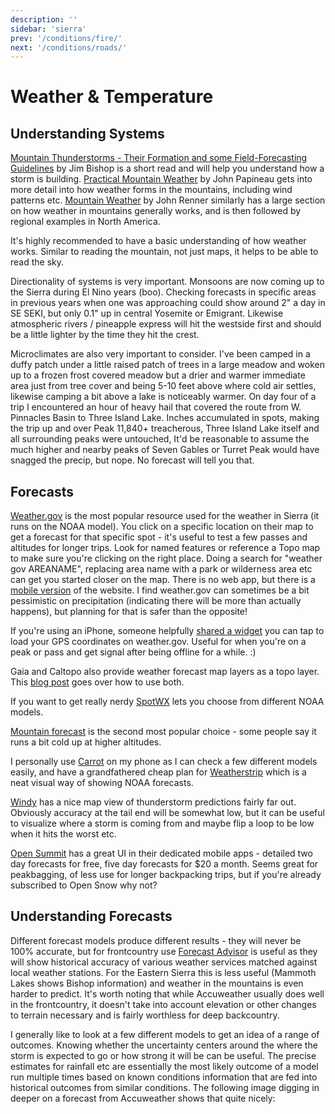 ```yaml
---
description: ''
sidebar: 'sierra'
prev: '/conditions/fire/'
next: '/conditions/roads/'
---
```


# Weather & Temperature

## Understanding Systems

[Mountain Thunderstorms - Their Formation and some Field-Forecasting Guidelines](https://www.fs.fed.us/psw/cirmount/wkgrps/gloria/publications/pdf/Bishop_mtn_thunderstorms_031607.pdf) by Jim Bishop is a short read and will help you understand how a storm is building. [Practical Mountain Weather](https://www.dropbox.com/s/dvaswkn4ymtiros/MountainWeather.pdf?dl=0) by John Papineau gets into more detail into how weather forms in the mountains, including wind patterns etc. [Mountain Weather](https://www.amazon.com/Mountain-Weather-Backcountry-Snowboarders-Mountaineers-ebook/dp/B001GQ2MK8/ref=tmm_kin_swatch_0?_encoding=UTF8&qid=&sr=) by John Renner similarly has a large section on how weather in mountains generally works, and is then followed by regional examples in North America.

It's highly recommended to have a basic understanding of how weather works. Similar to reading the mountain, not just maps, it helps to be able to read the sky.

Directionality of systems is very important. Monsoons are now coming up to the Sierra during El Nino years (boo). Checking forecasts in specific areas in previous years when one was approaching could show around 2" a day in SE SEKI, but only 0.1" up in central Yosemite or Emigrant.  Likewise atmospheric rivers / pineapple express will hit the westside first and should be a little lighter by the time they hit the crest.

Microclimates are also very important to consider. I've been camped in a duffy patch under a little raised patch of trees in a large meadow and woken up to a frozen frost covered meadow but a drier and warmer immediate area just from tree cover and being 5-10 feet above where cold air settles, likewise camping a bit above a lake is noticeably warmer.  On day four of a trip I encountered an hour of heavy hail that covered the route from W. Pinnacles Basin to Three Island Lake. Inches accumulated in spots, making the trip up and over Peak 11,840+ treacherous, Three Island Lake itself and all surrounding peaks were untouched, It'd be reasonable to assume the much higher and nearby peaks of Seven Gables or Turret Peak would have snagged the precip, but nope. No forecast will tell you that.

## Forecasts

[Weather.gov](weather.gov) is the most popular resource used for the weather in Sierra (it runs on the NOAA model). You click on a specific location on their map to get a forecast for that specific spot - it's useful to test a few passes and altitudes for longer trips.  Look for named features or reference a Topo map to make sure you're clicking on the right place.  Doing a search for "weather gov AREANAME", replacing area name with a park or wilderness area etc can get you started closer on the map. There is no web app, but there is a [mobile version](https://mobile.weather.gov/) of the website.  I find weather.gov can sometimes be a bit pessimistic on precipitation (indicating there will be more than actually happens), but planning for that is safer than the opposite!

If you're using an iPhone, someone helpfully [shared a widget](https://www.reddit.com/r/Ultralight/comments/o9vfsd/ios_geolocated_weathergov_forecast_shortcut/) you can tap to load your GPS coordinates on weather.gov. Useful for when you're on a peak or pass and get signal after being offline for a while. :)

Gaia and Caltopo also provide weather forecast map layers as a topo layer. This [blog post](https://www.alpinesavvy.com/blog/weather-overlay-maps-in-caltopo-and-gaia-gps) goes over how to use both.

If you want to get really nerdy [SpotWX](spotwx.com) lets you choose from different NOAA models.

[Mountain forecast](https://www.mountain-forecast.com/) is the second most popular choice - some people say it runs a bit cold up at higher altitudes.

I personally use [Carrot](http://www.meetcarrot.com/weather/) on my phone as I can check a few different models easily, and have a grandfathered cheap plan for [Weatherstrip](https://www.weatherstrip.app) which is a neat visual way of showing NOAA forecasts.

[Windy](https://www.windy.com/-Thunderstorms-thunder?thunder,2021-08-27-21,37.810,-119.221,8) has a nice map view of thunderstorm predictions fairly far out. Obviously accuracy at the tail end will be somewhat low, but it can be useful to visualize where a storm is coming from and maybe flip a loop to be low when it hits the worst etc.

[Open Summit](https://opensummit.com/) has a great UI in their dedicated mobile apps - detailed two day forecasts for free, five day forecasts for $20 a month. Seems great for peakbagging, of less use for longer backpacking trips, but if you're already subscribed to Open Snow why not?

## Understanding Forecasts

Different forecast models produce different results - they will never be 100% accurate, but for frontcountry use [Forecast Advisor](https://www.forecastadvisor.com/California/Bishop/93514/) is useful as they will show historical accuracy of various weather services matched against local weather stations.  For the Eastern Sierra this is less useful (Mammoth Lakes shows Bishop information) and weather in the mountains is even harder to predict. It's worth noting that while Accuweather usually does well in the frontcountry, it doesn't take into account elevation or other changes to terrain necessary and is fairly worthless for deep backcountry.

I generally like to look at a few different models to get an idea of a range of outcomes. Knowing whether the uncertainty centers around the where the storm is expected to go or how strong it will be can be useful. The precise estimates for rainfall etc are essentially the most likely outcome of a model run multiple times based on known conditions information that are fed into historical outcomes from similar conditions.  The following image digging in deeper on a forecast from Accuweather shows that quite nicely:

<div style="width: 100%;">
  <g-image src="~/assets/probability.png" width="800"/>
</div>